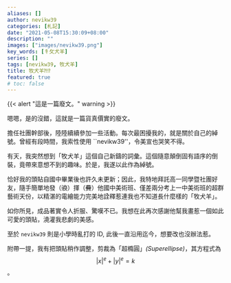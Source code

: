```yaml
---
aliases: []
author: nevikw39
categories: [札記]
date: "2021-05-08T15:30:09+08:00"
description: ""
images: ["images/nevikw39.png"]
key_words: [牜攵犬羊]
series: []
tags: [nevikw39, 牧犬羊]
title: 牧犬羊⁈⁉
featured: true
# toc: false
---
```


{{< alert "這是一篇廢文。" warning >}}

嗯嗯，是的沒錯，這就是一篇貨真價實的廢文。

擔任社團幹部後，陸陸續續參加一些活動。每次最困擾我的，就是關於自己的綽號。曾經有段時間，我索性使用 ``nevikw39''，令美宣也哭笑不得。

有天，我突然想到「牧犬羊」這個自己新鑄的詞彙。這個隨意顛倒固有語序的倒裝，竟帶來意想不到的趣味。於是，我遂以此作為綽號。

恰好我的頭貼自國中畢業後也許久未更新；因此，我特地拜託高一同學暨社團好友，隨手簡單地發（~~浪~~）揮（~~費~~）他國中美術班、僅差兩分考上一中美術班的超群藝術天份，以精湛的電繪能力完美地詮釋惹連我也不知道長什麼樣的「牧犬羊」。

如你所見，成品著實令人折服、驚嘆不已。我想在此再次感謝他幫我畫惹一個如此可愛的頭貼，澆灌我悲劇的美感。

至於 `nevikw39` 則是小學時亂打的 ID, 此後一直沿用迄今，想要改也沒辦法惹。

附帶一提，我有把頭貼稍作調整，剪裁為「超橢圓」_(Superellipse)_，其方程式為 $$ |x|^e + |y|^e = k $$。
